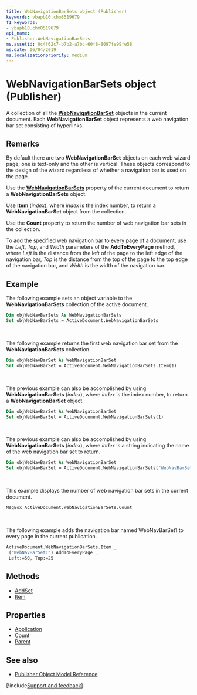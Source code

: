 ```yaml
---
title: WebNavigationBarSets object (Publisher)
keywords: vbapb10.chm8519679
f1_keywords:
- vbapb10.chm8519679
api_name:
- Publisher.WebNavigationBarSets
ms.assetid: 0c4f62c7-b7b2-a7bc-60f8-8097fe99fe58
ms.date: 06/04/2019
ms.localizationpriority: medium
---
```



# WebNavigationBarSets object (Publisher)

A collection of all the **[WebNavigationBarSet](publisher.webnavigationbarset.md)** objects in the current document. Each **WebNavigationBarSet** object represents a web navigation bar set consisting of hyperlinks.
 

## Remarks

By default there are two **WebNavigationBarSet** objects on each web wizard page; one is text-only and the other is vertical. These objects correspond to the design of the wizard regardless of whether a navigation bar is used on the page.
 
Use the **[WebNavigationBarSets](publisher.document.webnavigationbarsets.md)** property of the current document to return a **WebNavigationBarSets** object. 
 
Use **Item** (_index_), where _index_ is the index number, to return a **WebNavigationBarSet** object from the collection. 

Use the **Count** property to return the number of web navigation bar sets in the collection. 

To add the specified web navigation bar to every page of a document, use the _Left_, _Top_, and _Width_ parameters of the **AddToEveryPage** method, where _Left_ is the distance from the left of the page to the left edge of the navigation bar, _Top_ is the distance from the top of the page to the top edge of the navigation bar, and _Width_ is the width of the navigation bar. 
 

## Example

The following example sets an object variable to the **WebNavigationBarSets** collection of the active document.

```vb
Dim objWebNavBarSets As WebNavigationBarSets 
Set objWebNavBarSets = ActiveDocument.WebNavigationBarSets
```

<br/>

The following example returns the first web navigation bar set from the **WebNavigationBarSets** collection.

```vb
Dim objWebNavBarSet As WebNavigationBarSet 
Set objWebNavBarSet = ActiveDocument.WebNavigationBarSets.Item(1)
```

<br/>

The previous example can also be accomplished by using **WebNavigationBarSets** (_index_), where _index_ is the index number, to return a **WebNavigationBarSet** object.
 
```vb
Dim objWebNavBarSet As WebNavigationBarSet 
Set objWebNavBarSet = ActiveDocument.WebNavigationBarSets(1)
```

<br/>

The previous example can also be accomplished by using **WebNavigationBarSets** (_index_), where _index_ is a string indicating the name of the web navigation bar set to return.
 
```vb
Dim objWebNavBarSet As WebNavigationBarSet 
Set objWebNavBarSet = ActiveDocument.WebNavigationBarSets("WebNavBarSet1")
```

<br/>

This example displays the number of web navigation bar sets in the current document.

```vb
MsgBox ActiveDocument.WebNavigationBarSets.Count 

```

<br/>

The following example adds the navigation bar named WebNavBarSet1 to every page in the current publication.

```vb
ActiveDocument.WebNavigationBarSets.Item _ 
 ("WebNavBarSet1").AddToEveryPage _ 
 Left:=50, Top:=25
```


## Methods

- [AddSet](Publisher.WebNavigationBarSets.AddSet.md)
- [Item](Publisher.WebNavigationBarSets.Item.md)

## Properties

- [Application](Publisher.WebNavigationBarSets.Application.md)
- [Count](Publisher.WebNavigationBarSets.Count.md)
- [Parent](Publisher.WebNavigationBarSets.Parent.md)

## See also

- [Publisher Object Model Reference](overview/publisher/object-model.md)



[!include[Support and feedback](~/includes/feedback-boilerplate.md)]